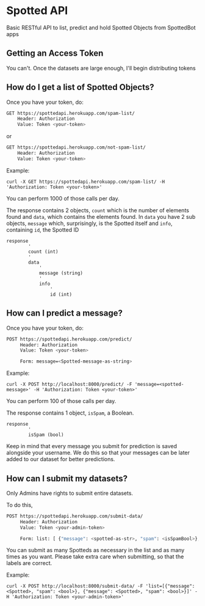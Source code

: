 # Spotted API

Basic RESTful API to list, predict and hold Spotted Objects from SpottedBot apps

## Getting an Access Token

You can't.
Once the datasets are large enough, I'll begin distributing tokens

## How do I get a list of Spotted Objects?

Once you have your token, do:

```sh
GET https://spottedapi.herokuapp.com/spam-list/
    Header: Authorization
    Value: Token <your-token>
```
or
```sh
GET https://spottedapi.herokuapp.com/not-spam-list/
    Header: Authorization
    Value: Token <your-token>
```

Example:
```
curl -X GET https://spottedapi.herokuapp.com/spam-list/ -H 'Authorization: Token <your-token>'
```

You can perform 1000 of those calls per day.

The response contains 2 objects, `count` which is the number of elements found and `data`, which contains the elements found.
In `data` you have 2 sub objects, `message` which, surprisingly, is the Spotted itself and `info`, containing `id`, the Spotted ID

```
response
        '
        count (int)
        '
        data
            '
            message (string)
            '
            info
                '
                id (int)
```

## How can I predict a message?

Once you have your token, do:

```sh
POST https://spottedapi.herokuapp.com/predict/
     Header: Authorization
     Value: Token <your-token>

     Form: message=<Spotted-message-as-string>
```

Example:
```
curl -X POST http://localhost:8000/predict/ -F 'message=<spotted-message>' -H 'Authorization: Token <your-token>'
```

You can perform 100 of those calls per day.

The response contains 1 object, `isSpam`, a Boolean.

```
response
        '
        isSpam (bool)
```

Keep in mind that every message you submit for prediction is saved alongside your username.
We do this so that your messages can be later added to our dataset for better predictions.


## How can I submit my datasets?

Only Admins have rights to submit entire datasets.

To do this,
```sh
POST https://spottedapi.herokuapp.com/submit-data/
     Header: Authorization
     Value: Token <your-admin-token>

     Form: list: [ {"message": <spotted-as-str>, "spam": <isSpamBool>}, ]
```

You can submit as many Spotteds as necessary in the list and as many times as you want.
Please take extra care when submitting, so that the labels are correct.

Example:
```
curl -X POST http://localhost:8000/submit-data/ -F 'list=[{"message":<Spotted>, "spam": <bool>}, {"message": <Spotted>, "spam": <bool>}]' -H 'Authorization: Token <your-admin-token>'
```

